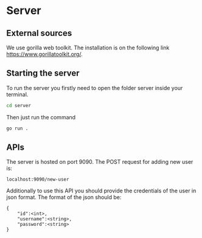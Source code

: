 # Server

## External sources

We use gorilla web toolkit. The installation is on the following link https://www.gorillatoolkit.org/.

## Starting the server

To run the server you firstly need to open the folder server inside your terminal.

```bash
cd server
```

Then just run the command 

```bash
go run .
```

## APIs

The server is hosted on port 9090. The POST request for adding new user is: 
```
localhost:9090/new-user
```
Additionally to use this API you should provide the credentials of the user in json format. The format of the json should be:
```
{
    "id":<int>,
    "username":<string>,
    "password":<string>
}
```